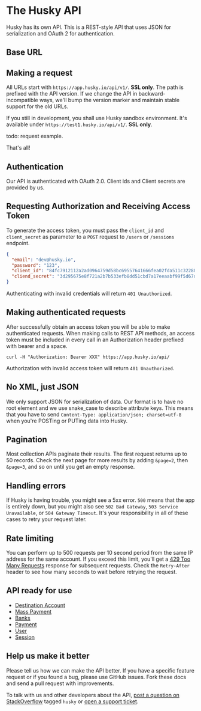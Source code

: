 The Husky API
====================

Husky has its own API. This is a REST-style API that uses JSON for serialization and OAuth 2 for authentication.

Base URL
----------------

Making a request
----------------

All URLs start with `https://app.husky.io/api/v1/`. **SSL only**. The path is prefixed with the API version. If we change the API in backward-incompatible ways, we'll bump the version marker and maintain stable support for the old URLs.

If you still in development, you shall use Husky sandbox environment. It's available under `https://test1.husky.io/api/v1/`. **SSL only**.

todo: request example.

That's all!


Authentication
--------------

Our API is authenticated with OAuth 2.0. Client ids and Client secrets are provided by us.


Requesting Authorization and Receiving Access Token
---------------------------------------------------

To generate the access token, you must pass the `client_id` and `client_secret` as parameter to a `POST` request to `/users` or `/sessions` endpoint.

```json
{
  "email": "dev@husky.io",
  "password": "123",
  "client_id": "84fc7912112a2ad0964759d58bc69557641666fea02fda511c32288ca79e093c",
  "cliend_secret": "3d295675e8f721a2b7b533efb8dd51cbd7a17eeaabf99f5d67d31fefc78df234"
}
```

Authenticating with invalid credentials will return `401 Unauthorized`.

Making authenticated requests
-----------------------------

After successfully obtain an access token you will be able to make authenticated requests. When making calls to REST API methods, an access token must be included in every call in an Authorization header prefixed with bearer and a space.

```
curl -H "Authorization: Bearer XXX" https://app.husky.io/api/
```

Authorization with invalid access token will return `401 Unauthorized`.	

No XML, just JSON
-----------------

We only support JSON for serialization of data. Our format is to have no root element and we use snake\_case to describe attribute keys. This means that you have to send `Content-Type: application/json; charset=utf-8` when you're POSTing or PUTing data into Husky.


Pagination
----------

Most collection APIs paginate their results. The first request returns up to
50 records. Check the next page for more results by adding `&page=2`, then
`&page=3`, and so on until you get an empty response.


Handling errors
---------------

If Husky is having trouble, you might see a 5xx error. `500` means that the app is entirely down, but you might also see `502 Bad Gateway`, `503 Service Unavailable`, or `504 Gateway Timeout`. It's your responsibility in all of these cases to retry your request later.


Rate limiting
-------------

You can perform up to 500 requests per 10 second period from the same IP address for the same account. If you exceed this limit, you'll get a [429 Too Many Requests](http://tools.ietf.org/html/draft-nottingham-http-new-status-02#section-4) response for subsequent requests. Check the `Retry-After` header to see how many seconds to wait before retrying the request.



API ready for use
-----------------

* [Destination Account](https://github.com/husky-misc/husky-api/blob/master/sections/destination_account.md)
* [Mass Payment](https://github.com/husky-misc/husky-api/blob/master/sections/mass_payment.md)
* [Banks](https://github.com/husky-misc/husky-api/blob/master/sections/banks.md)
* [Payment](https://github.com/husky-misc/husky-api/blob/master/sections/payment.md)
* [User](https://github.com/husky-misc/husky-api/blob/master/sections/user.md)
* [Session](https://github.com/husky-misc/husky-api/blob/master/sections/session.md)


Help us make it better
----------------------

Please tell us how we can make the API better. If you have a specific feature request or if you found a bug, please use GitHub issues. Fork these docs and send a pull request with improvements.

To talk with us and other developers about the API, [post a question on StackOverflow](http://stackoverflow.com/questions/ask) tagged `husky` or [open a support ticket](https://husky.io/support).
